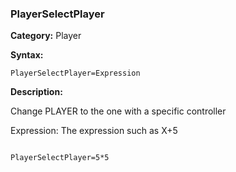 ### PlayerSelectPlayer

**Category:**
Player

**Syntax:**

```scorpionengine
PlayerSelectPlayer=Expression
```

**Description:**

Change PLAYER to the one with a specific controller

Expression: The expression such as X+5

```scorpionengine

PlayerSelectPlayer=5*5

```
